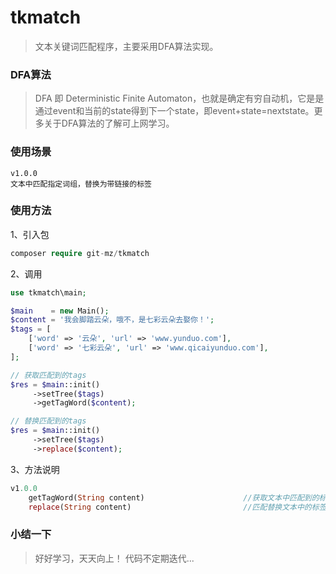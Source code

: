 # tkmatch
>文本关键词匹配程序，主要采用DFA算法实现。

### DFA算法
>DFA 即 Deterministic Finite Automaton，也就是确定有穷自动机，它是是通过event和当前的state得到下一个state，即event+state=nextstate。更多关于DFA算法的了解可上网学习。

### 使用场景
```
v1.0.0
文本中匹配指定词组，替换为带链接的标签

```

### 使用方法

1、引入包

```php
composer require git-mz/tkmatch
```
2、调用
```php
use tkmatch\main;

$main    = new Main();
$content = '我会脚踏云朵，哦不，是七彩云朵去娶你！';
$tags = [
    ['word' => '云朵', 'url' => 'www.yunduo.com'],
    ['word' => '七彩云朵', 'url' => 'www.qicaiyunduo.com'],
];

// 获取匹配到的tags
$res = $main::init()
     ->setTree($tags)
     ->getTagWord($content);

// 替换匹配到的tags
$res = $main::init()
     ->setTree($tags)
     ->replace($content);

```
3、方法说明
```php
v1.0.0
    getTagWord(String content)                      //获取文本中匹配到的标签
    replace(String content)                         //匹配替换文本中的标签
```

### 小结一下
> 好好学习，天天向上！
> 代码不定期迭代...

